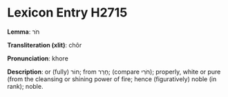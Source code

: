 # Lexicon Entry H2715

**Lemma**: חֹר

**Transliteration (xlit)**: chôr

**Pronunciation**: khore

**Description**:
or (fully) חוֹר; from חָרַר; (compare חֹרִי); properly, white or pure (from the cleansing or shining power of fire; hence (figuratively) noble (in rank); noble.

